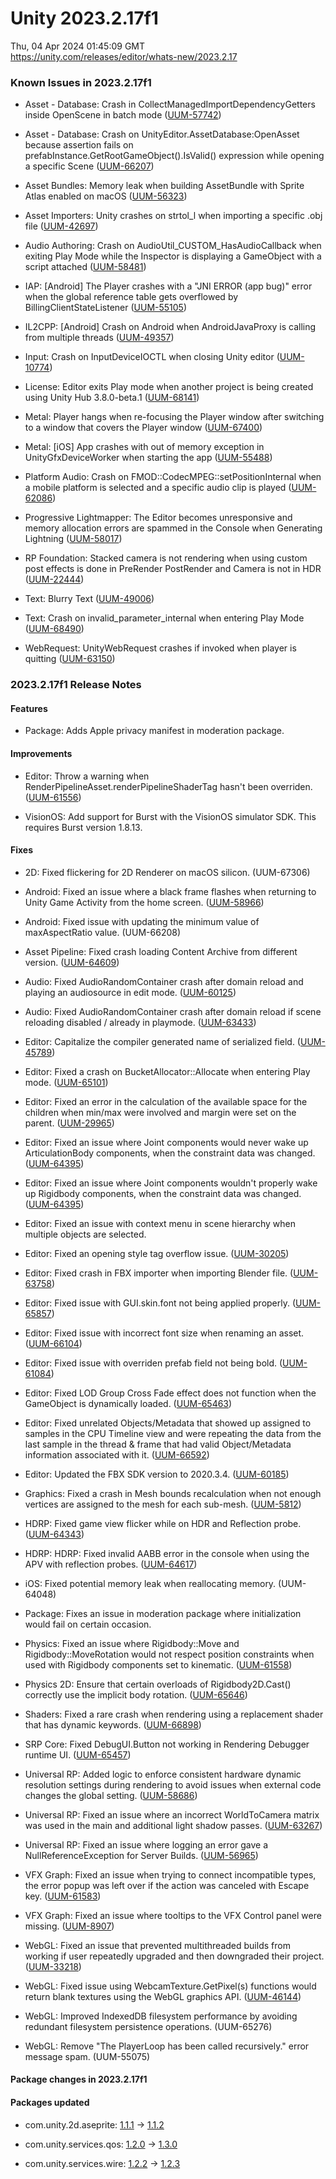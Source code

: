 # Unity 2023.2.17f1
Thu, 04 Apr 2024 01:45:09 GMT  
https://unity.com/releases/editor/whats-new/2023.2.17

### Known Issues in 2023.2.17f1

- Asset - Database: Crash in CollectManagedImportDependencyGetters inside OpenScene in batch mode
    ([UUM-57742](https://issuetracker.unity3d.com/issues/crash-in-collectmanagedimportdependencygetters-inside-openscene-in-batch-mode))

- Asset - Database: Crash on UnityEditor.AssetDatabase:OpenAsset because assertion fails on prefabInstance.GetRootGameObject().IsValid() expression while opening a specific Scene
    ([UUM-66207](https://issuetracker.unity3d.com/issues/crash-on-unityeditor-dot-assetdatabase-openasset-because-assertion-fails-on-prefabinstance-dot-getrootgameobject-dot-isvalid-expression-while-opening-a-specific-scene))

- Asset Bundles: Memory leak when building AssetBundle with Sprite Atlas enabled on macOS
    ([UUM-56323](https://issuetracker.unity3d.com/issues/memory-leak-when-building-assetbundle-with-sprite-atlas-enabled-on-macos))

- Asset Importers: Unity crashes on strtol_l when importing a specific .obj file
    ([UUM-42697](https://issuetracker.unity3d.com/issues/unity-crashes-on-strtol-l-when-importing-a-specific-obj-file))

- Audio Authoring: Crash on AudioUtil_CUSTOM_HasAudioCallback when exiting Play Mode while the Inspector is displaying a GameObject with a script attached
    ([UUM-58481](https://issuetracker.unity3d.com/issues/crash-on-audioutil-custom-hasaudiocallback-when-exiting-play-mode-while-the-inspector-is-displaying-a-gameobject-with-an-empty-script-attached))

- IAP: [Android] The Player crashes with a "JNI ERROR (app bug)" error when the global reference table gets overflowed by BillingClientStateListener
    ([UUM-55105](https://issuetracker.unity3d.com/issues/android-the-player-crashes-with-a-jni-error-app-bug-error-when-the-global-reference-table-gets-overflowed-by-billingclientstatelistener))

- IL2CPP: [Android] Crash on Android when AndroidJavaProxy is calling from multiple threads
    ([UUM-49357](https://issuetracker.unity3d.com/issues/android-crash-on-android-when-androidjavaproxy-is-calling-from-multiple-threads))

- Input: Crash on InputDeviceIOCTL when closing Unity editor
    ([UUM-10774](https://issuetracker.unity3d.com/issues/crash-on-inputdeviceioctl-when-closing-unity-editor))

- License: Editor exits Play mode when another project is being created using Unity Hub 3.8.0-beta.1
    ([UUM-68141](https://issuetracker.unity3d.com/issues/editor-exits-play-mode-when-another-project-is-being-created-using-unity-hub-3-dot-8-0-beta-dot-1))

- Metal: Player hangs when re-focusing the Player window after switching to a window that covers the Player window
    ([UUM-67400](https://issuetracker.unity3d.com/issues/player-hangs-when-re-focusing-the-player-window-after-switching-to-a-window-that-covers-the-player-window))

- Metal: [iOS] App crashes with out of memory exception in UnityGfxDeviceWorker when starting the app
    ([UUM-55488](https://issuetracker.unity3d.com/issues/ios-app-crashes-with-out-of-memory-exception-in-unitygfxdeviceworker-when-starting-the-app))

- Platform Audio: Crash on FMOD::CodecMPEG::setPositionInternal when a mobile platform is selected and a specific audio clip is played
    ([UUM-62086](https://issuetracker.unity3d.com/issues/crash-on-fmod-codecmpeg-setpositioninternal-when-a-mobile-platform-is-selected-and-a-specific-audio-clip-is-played))

- Progressive Lightmapper: The Editor becomes unresponsive and memory allocation errors are spammed in the Console when Generating Lightning
    ([UUM-58017](https://issuetracker.unity3d.com/issues/the-editor-becomes-unresponsive-and-memory-allocation-errors-are-spammed-in-the-console-when-generating-lightning))

- RP Foundation: Stacked camera is not rendering when using custom post effects is done in PreRender PostRender and Camera is not in HDR
    ([UUM-22444](https://issuetracker.unity3d.com/issues/ios-stacked-camera-is-not-rendering-when-using-custom-post-effects-and-build-target-is-set-to-ios))

- Text: Blurry Text
    ([UUM-49006](https://issuetracker.unity3d.com/issues/blurry-text))

- Text: Crash on invalid_parameter_internal when entering Play Mode
    ([UUM-68490](https://issuetracker.unity3d.com/issues/crash-on-invalid-parameter-internal-when-entering-play-mode))

- WebRequest: UnityWebRequest crashes if invoked when player is quitting
    ([UUM-63150](https://issuetracker.unity3d.com/issues/unitywebrequest-crashes-if-invoked-when-player-is-quitting))



### 2023.2.17f1 Release Notes

#### Features

- Package: Adds Apple privacy manifest in moderation package.



#### Improvements

- Editor: Throw a warning when RenderPipelineAsset.renderPipelineShaderTag hasn't been overriden.
    ([UUM-61556](https://issuetracker.unity3d.com/issues/shaders-are-not-rendered-properly-after-blitting-in-player-when-creating-a-custom-render-pipeline-based-on-urp))

- VisionOS: Add support for Burst with the VisionOS simulator SDK. This requires Burst version 1.8.13.



#### Fixes

- 2D: Fixed flickering for 2D Renderer on macOS silicon.
    (UUM-67306)

- Android: Fixed an issue where a black frame flashes when returning to Unity Game Activity from the home screen.
    ([UUM-58966](https://issuetracker.unity3d.com/issues/android-a-black-frame-flashes-when-returning-to-the-unity-game-activity-from-the-home-screen))

- Android: Fixed issue with updating the minimum value of maxAspectRatio value.
    (UUM-66208)

- Asset Pipeline: Fixed crash loading Content Archive from different version.
    ([UUM-64609](https://issuetracker.unity3d.com/issues/crash-when-loading-content-archive-from-a-different-unity-version))

- Audio: Fixed AudioRandomContainer crash after domain reload and playing an audiosource in edit mode.
    ([UUM-60125](https://issuetracker.unity3d.com/issues/crash-triggering-arc-in-edit-mode))

- Audio: Fixed AudioRandomContainer crash after domain reload if scene reloading disabled / already in playmode.
    ([UUM-63433](https://issuetracker.unity3d.com/issues/crash-on-audioplayableoutput-settargetaudiosource-when-enabling-the-audio-source-component-in-play-mode-enter-play-mode-options-is-enabled-and-audio-source-has-its-audio-resource-set-as-an-audio-random-container))

- Editor: Capitalize the compiler generated name of serialized field.
    ([UUM-45789](https://issuetracker.unity3d.com/issues/applying-the-serializefield-attribute-to-the-field-generated-by-the-property-doesnt-capitalize-it-in-the-inspector))

- Editor: Fixed a crash on BucketAllocator::Allocate when entering Play mode.
    ([UUM-65101](https://issuetracker.unity3d.com/issues/crash-on-bucketallocator-allocate-when-entering-play-mode))

- Editor: Fixed an error in the calculation of the available space for the children when min/max were involved and margin were set on the parent.
    ([UUM-29965](https://issuetracker.unity3d.com/issues/borders-of-an-element-dont-match-its-childrens-borders-when-the-element-has-max-width-specified))

- Editor: Fixed an issue where Joint components would never wake up ArticulationBody components, when the constraint data was changed.
    ([UUM-64395](https://issuetracker.unity3d.com/issues/changes-on-configurablejoint-dont-apply-when-the-rigidbody-has-fallen-asleep))

- Editor: Fixed an issue where Joint components wouldn't properly wake up Rigidbody components, when the constraint data was changed.
    ([UUM-64395](https://issuetracker.unity3d.com/issues/changes-on-configurablejoint-dont-apply-when-the-rigidbody-has-fallen-asleep))

- Editor: Fixed an issue with context menu in scene hierarchy when multiple objects are selected.

- Editor: Fixed an opening style tag overflow issue.
    ([UUM-30205](https://issuetracker.unity3d.com/issues/indexoutofrangeexception-index-was-outside-the-bounds-of-the-array-error-when-selecting-text))

- Editor: Fixed crash in FBX importer when importing Blender file.
    ([UUM-63758](https://issuetracker.unity3d.com/issues/crash-on-convertblendertofbx-while-importing-a-specific-blend-file))

- Editor: Fixed issue with GUI.skin.font not being applied properly.
    ([UUM-65857](https://issuetracker.unity3d.com/issues/text-font-doesnt-change-in-play-mode-when-using-gui-dot-skin-dot-font))

- Editor: Fixed issue with incorrect font size when renaming an asset.
    ([UUM-66104](https://issuetracker.unity3d.com/issues/font-of-file-name-in-renaming-mode-expands-in-project-view))

- Editor: Fixed issue with overriden prefab field not being bold.
    ([UUM-61084](https://issuetracker.unity3d.com/issues/overriden-prefab-field-text-in-the-inspector-window-is-not-bold-when-the-prefab-has-overridden-fields))

- Editor: Fixed LOD Group Cross Fade effect does not function when the GameObject is dynamically loaded.
    ([UUM-65463](https://issuetracker.unity3d.com/issues/lod-group-cross-fade-effect-is-not-working-when-the-gameobject-is-loaded-dynamically))

- Editor: Fixed unrelated Objects/Metadata that showed up assigned to samples in the CPU Timeline view and were repeating the data from the last sample in the thread &amp; frame that had valid Object/Metadata information associated with it.
    ([UUM-66592](https://issuetracker.unity3d.com/issues/unrelated-objects-slash-metadata-are-assigned-to-samples-past-the-last-one-with-valid-object-slash-metadata-information-as-observed-in-cpu-usage-timeline))

- Editor: Updated the FBX SDK version to 2020.3.4.
    ([UUM-60185](https://issuetracker.unity3d.com/issues/silicon-modelimporter-dot-import-takes-a-long-time-when-opening-a-project-in-batch-mode))

- Graphics: Fixed a crash in Mesh bounds recalculation when not enough vertices are assigned to the mesh for each sub-mesh.
    ([UUM-5812](https://issuetracker.unity3d.com/issues/crash-on-mesh-recalculatebounds-when-assigning-not-enough-vertices-for-two-submeshes))

- HDRP: Fixed game view flicker while on HDR and Reflection probe.
    ([UUM-64343](https://issuetracker.unity3d.com/issues/the-game-view-flickers-on-play-mode-when-using-reflection-probe-and-hdr-display))

- HDRP: HDRP: Fixed invalid AABB error in the console when using the APV with reflection probes.
    ([UUM-64617](https://issuetracker.unity3d.com/issues/clearable-invalid-aabb-inaabb-errors-thrown-in-the-console-when-creating-project-using-3d-sample-scene-hdrp-template))

- iOS: Fixed potential memory leak when reallocating memory.
    (UUM-64048)

- Package: Fixes an issue in moderation package where initialization would fail on certain occasion.

- Physics: Fixed an issue where Rigidbody::Move and Rigidbody::MoveRotation would not respect position constraints when used with Rigidbody components set to kinematic.
    ([UUM-61558](https://issuetracker.unity3d.com/issues/kinematic-rigidbodies-can-move-despite-having-constraints-enabled-when-using-rigidbody-dot-moveposition))

- Physics 2D: Ensure that certain overloads of Rigidbody2D.Cast\(\) correctly use the implicit body rotation.
    ([UUM-65646](https://issuetracker.unity3d.com/issues/some-rigidbody2d-dot-cast-overloads-do-not-correct-use-the-rigidbody2d-angle))

- Shaders: Fixed a rare crash when rendering using a replacement shader that has dynamic keywords.
    ([UUM-66898](https://issuetracker.unity3d.com/issues/crash-on-dynamicbranchstate-preparestate-when-renderpipeline-dot-submitrenderrequest-is-called))

- SRP Core: Fixed DebugUI.Button not working in Rendering Debugger runtime UI.
    ([UUM-65457](https://issuetracker.unity3d.com/issues/debugui-dot-button-does-not-invoke-action-when-clicked))

- Universal RP: Added logic to enforce consistent hardware dynamic resolution settings during rendering to avoid issues when external code changes the global setting.
    ([UUM-58686](https://issuetracker.unity3d.com/issues/using-both-rthandle-and-dynamic-resolution-outputs-argumentnullexception-eventually-causing-a-crash))

- Universal RP: Fixed an issue where an incorrect WorldToCamera matrix was used in the main and additional light shadow passes.
    ([UUM-63267](https://issuetracker.unity3d.com/issues/incorrect-unity-worldtocamera-and-unity-cameratoworld-matrices-are-set-when-performing-the-shadowcaster-pass))

- Universal RP: Fixed an issue where logging an error gave a NullReferenceException for Server Builds.
    ([UUM-56965](https://issuetracker.unity3d.com/issues/nullreferenceexception-is-thrown-when-running-a-dedicated-server-build-with-checked-enable-dedicated-server-optimizations-player-settings-checkbox))

- VFX Graph: Fixed an issue when trying to connect incompatible types, the error popup was left over if the action was canceled with Escape key.
    ([UUM-61583](https://issuetracker.unity3d.com/issues/vfx-wrong-type-popup-gets-stuck))

- VFX Graph: Fixed an issue where tooltips to the VFX Control panel were missing.
    ([UUM-8907](https://issuetracker.unity3d.com/issues/vfx-graph-vfx-control-window-does-not-have-tooltips))

- WebGL: Fixed an issue that prevented multithreaded builds from working if user repeatedly upgraded and then downgraded their project.
    ([UUM-33218](https://issuetracker.unity3d.com/issues/the-index-dot-html-file-is-generated-incorrectly-when-building-a-webgl-project))

- WebGL: Fixed issue using WebcamTexture.GetPixel\(s\) functions would return blank textures using the WebGL graphics API.
    ([UUM-46144](https://issuetracker.unity3d.com/issues/webcamtexture-dot-getpixels32-returns-black-pixels-when-in-webgl-player))

- WebGL: Improved IndexedDB filesystem performance by avoiding redundant filesystem persistence operations.
    (UUM-65276)

- WebGL: Remove "The PlayerLoop has been called recursively." error message spam.
    (UUM-55075)




#### Package changes in 2023.2.17f1

#### Packages updated

- com.unity.2d.aseprite: [1.1.1](https://docs.unity3d.com/Packages/com.unity.2d.aseprite@1.1//changelog/CHANGELOG.html) &#x2192; [1.1.2](https://docs.unity3d.com/Packages/com.unity.2d.aseprite@1.1//changelog/CHANGELOG.html)

- com.unity.services.qos: [1.2.0](https://docs.unity3d.com/Packages/com.unity.services.qos@1.2//changelog/CHANGELOG.html) &#x2192; [1.3.0](https://docs.unity3d.com/Packages/com.unity.services.qos@1.3//changelog/CHANGELOG.html)

- com.unity.services.wire: [1.2.2](https://docs.unity3d.com/Packages/com.unity.services.wire@1.2//changelog/CHANGELOG.html) &#x2192; [1.2.3](https://docs.unity3d.com/Packages/com.unity.services.wire@1.2//changelog/CHANGELOG.html)